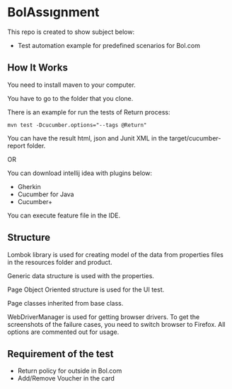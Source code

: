# BolAssıgnment
This repo is created to show subject below:

* Test automation example for predefined scenarios for Bol.com


## How It Works

You need to install maven to your computer.

You have to go to the folder that you clone.

There is an example for run the tests of Return process:

```
mvn test -Dcucumber.options="--tags @Return"
```

You can have the result html, json and Junit XML in the target/cucumber-report folder.

OR 

You can download intellij idea with plugins below:
* Gherkin
* Cucumber for Java
* Cucumber+

You can execute feature file in the IDE.

## Structure

Lombok library is used for creating model of the data from properties files in the resources folder and product.

Generic data structure is used with the properties. 

Page Object Oriented structure is used for the UI test.

Page classes inherited from base class.

WebDriverManager is used for getting browser drivers. To get the screenshots of the failure cases, 
you need to switch browser to Firefox. All options are commented out for usage. 

## Requirement of the test
* Return policy for outside in Bol.com
* Add/Remove Voucher in the card

